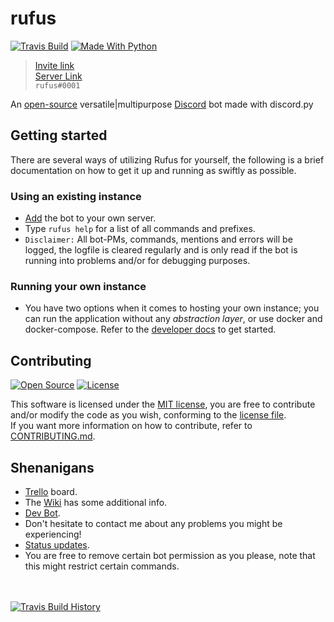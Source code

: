# rufus
[![Travis Build](https://img.shields.io/travis/runarsf/rufus.svg?style=flat-square)](https://travis-ci.org/runarsf/rufus)
[![Made With Python](https://img.shields.io/badge/made%20with-python-%23306998.svg?style=flat-square)](https://www.python.org/)

> [Invite link](https://discordapp.com/oauth2/authorize?client_id=387390496038977536&scope=bot&permissions=2146958591)
<br/>[Server Link](https://discordapp.com/invite/9sVk3Jh)
<br/>`rufus#0001`

An [open-source](https://opensource.org/about "Guaranteeing the 'our' in source...") versatile|multipurpose [Discord](https://discordapp.com/) bot made with discord.py

## Getting started
There are several ways of utilizing Rufus for yourself, the following is a brief documentation on how to get it up and running as swiftly as possible.

### Using an existing instance
- [Add](https://discordapp.com/oauth2/authorize?client_id=387390496038977536&scope=bot&permissions=2146958591) the bot to your own server.
- Type `rufus help` for a list of all commands and prefixes.
- `Disclaimer:` All bot-PMs, commands, mentions and errors will be logged, the logfile is cleared regularly and is only read if the bot is running into problems and/or for debugging purposes.

### Running your own instance
- You have two options when it comes to hosting your own instance; you can run the application without any *abstraction layer*, or use docker and docker-compose. Refer to the [developer docs](https://github.com/runarsf/rufus/wiki/Developer-docs) to get started.

## Contributing
[![Open Source](https://img.shields.io/badge/open%20source-%E2%9D%A4-%23f44663.svg?style=flat-square)](https://opensource.org/)
[![License](https://img.shields.io/badge/license-MIT-yellow.svg?style=flat-square)](https://opensource.org/licenses/MIT)

This software is licensed under the [MIT license](https://opensource.org/licenses/MIT), you are free to contribute and/or modify the code as you wish, conforming to the [license file](https://github.com/runarsf/rufus/blob/master/LICENSE).
<br />
If you want more information on how to contribute, refer to [CONTRIBUTING.md](https://github.com/runarsf/rufus/blob/master/CONTRIBUTING.md).

## Shenanigans
- [Trello](https://trello.com/b/i7fwOpdK) board.
- The [Wiki](https://github.com/runarsf/rufus/wiki) has some additional info.
- [Dev Bot](https://discordapp.com/oauth2/authorize?client_id=583992813553713178&scope=bot&permissions=2146958591).
- Don't hesitate to contact me about any problems you might be experiencing!
- [Status updates](https://discordapp.com/invite/9sVk3Jh).
- You are free to remove certain bot permission as you please, note that this might restrict certain commands.

<br/><br/>
[![Travis Build History](https://buildstats.info/travisci/chart/runarsf/rufus)](https://travis-ci.org/runarsf/rufus/builds)
